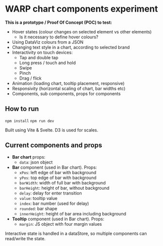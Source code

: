 # WARP chart components experiment

**This is a prototype / Proof Of Concept (POC) to test:**
- Hover states (colour changes on selected element vs other elements)
  - Is it necessary to define hover colours?
- Using DataViz colours from a JSON
- Changing text style in a chart, according to selected brand
- Interactivity on touch devices:
  - Tap and double tap
  - Long press / touch and hold
  - Swipe
  - Pinch
  - Drag / flick
- Animation (loading chart, tooltip placement, responsive)
- Responsivity (horizontal scaling of chart, bar widths etc)
- Components, sub components, props for components

## How to run

`npm install`
`npm run dev`

Built using Vite & Svelte. D3 is used for scales.

## Current components and props
- **Bar chart** props:
  - `data`: json object
- **Bar** component (used in Bar chart). Props:
  - `xPos`: left edge of bar with background
  - `yPos`: top edge of bar with background
  - `barWidth`: width of full bar with background
  - `barHeight`: height of bar, without background
  - `delay`: delay for enter transition
  - `value`: tooltip value
  - `index`: bar number (used for delay)
  - `rounded`: bar shape
  - `innerHeight`: height of bar area including background
- **Tooltip** component (used in Bar chart). Props:
  - `margin`: JS object with four margin values

Interactive state is handled in a dataStore, so multiple components can read/write the state. 
